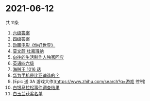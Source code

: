 # 2021-06-12
  共 11条

  <!-- BEGIN -->
  <!-- 最后更新时间:Sat Jun 12 2021 15:10:55 GMT+0000 (Coordinated Universal Time) -->
  1. [六级答案](https://www.zhihu.com/search?q=六级答案)
1. [四级答案](https://www.zhihu.com/search?q=四级答案)
1. [动画电影《你好世界》](https://www.zhihu.com/search?q=你好世界)
1. [莫文蔚 杜嘉班纳](https://www.zhihu.com/search?q=莫文蔚)
1. [向往的生活制作人独家回应](https://www.zhihu.com/search?q=向往的生活)
1. [英语四六级](https://www.zhihu.com/search?q=四六级)
1. [海贼王 1016 话](https://www.zhihu.com/search?q=海贼王)
1. [华为手机是比亚迪造的？](https://www.zhihu.com/search?q=华为手机)
1. [Epic 送 3A 游戏大作](https://www.zhihu.com/search?q=游戏 控制)
1. [白银马拉松事件调查结果](https://www.zhihu.com/search?q=甘肃白银马拉松)
1. [白玉兰获奖名单](https://www.zhihu.com/search?q=白玉兰)
  <!-- END -->
  
